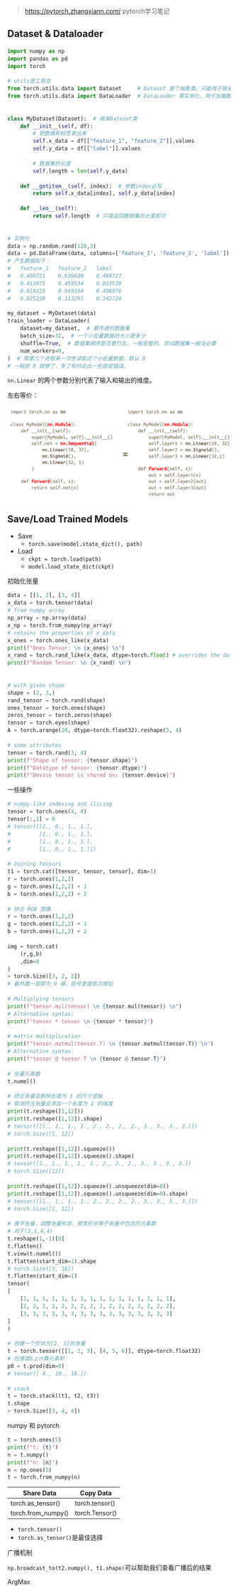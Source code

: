 > https://pytorch.zhangxiann.com/ pytorch学习笔记

## Dataset & Dataloader

```python
import numpy as np
import pandas as pd
import torch

# utils是工具包
from torch.utils.data import Dataset     # Dataset 是个抽象类，只能用于继承
from torch.utils.data import DataLoader  # DataLoader 需实例化，用于加载数据


class MyDataset(Dataset):  # 继承Dataset类
    def __init__(self, df):
        # 把数据和标签拿出来
        self.x_data = df[["feature_1", "feature_2"]].values
        self.y_data = df[["label"]].values

        # 数据集的长度
        self.length = len(self.y_data)

    def __getitem__(self, index):  # 参数index必写
        return self.x_data[index], self.y_data[index]

    def __len__(self):
        return self.length  # 只需返回数据集的长度即可


# 实例化
data = np.random.rand(128,3)
data = pd.DataFrame(data, columns=['feature_1', 'feature_2', 'label'])
# 产生数据如下：
#	feature_1	feature_2	label
#	0.408721	0.636639	0.494727
#	0.413075	0.459534	0.033539
#	0.019225	0.949354	0.498976
#	0.925239	0.313291	0.342724

my_dataset = MyDataset(data)
train_loader = DataLoader(
    dataset=my_dataset,  # 要传递的数据集
    batch_size=32,  # 一个小批量数据的大小是多少
    shuffle=True,  # 数据集顺序是否要打乱，一般是要的。测试数据集一般没必要
    num_workers=0,
)  # 需要几个进程来一次性读取这个小批量数据，默认 0
# 一般用 0 就够了，多了有时会出一些底层错误。
```

`nn.Linear` 的两个参数分别代表了输入和输出的维度。

左右等价：

![image-20231118170129619](.static/image-20231118170129619.png)

## Save/Load Trained Models 

- Save 
  - `torch.save(model.state_dict(), path) `
- Load  
  - `ckpt = torch.load(path) `
  - `model.load_state_dict(ckpt)`

初始化张量

```python
data = [[1, 2], [3, 4]]
x_data = torch.tensor(data)
# from numpy array
np_array = np.array(data)
x_np = torch.from_numpy(np_array)
# retains the properties of x_data
x_ones = torch.ones_like(x_data) 
print(f"Ones Tensor: \n {x_ones} \n")
x_rand = torch.rand_like(x_data, dtype=torch.float) # overrides the datatype of x_data
print(f"Random Tensor: \n {x_rand} \n")


# with given shape
shape = (2, 3,)
rand_tensor = torch.rand(shape)
ones_tensor = torch.ones(shape)
zeros_tensor = torch.zeros(shape)
tensor = torch.eyes(shape)
A = torch.arange(20, dtype=torch.float32).reshape(5, 4)

# some attributes
tensor = torch.rand(3, 4)
print(f"Shape of tensor: {tensor.shape}")
print(f"Datatype of tensor: {tensor.dtype}")
print(f"Device tensor is stored on: {tensor.device}")
```

一些操作

```python
# numpy-like indexing and slicing
tensor = torch.ones(4, 4)
tensor[:,1] = 0
# tensor([[1., 0., 1., 1.],
#         [1., 0., 1., 1.],
#         [1., 0., 1., 1.],
#         [1., 0., 1., 1.]])

# Joining tensors 
t1 = torch.cat([tensor, tensor, tensor], dim=1)
r = torch.ones(1,2,2)
g = torch.ones(1,2,2) + 1
b = torch.ones(1,2,2) + 2

# 拼合 RGB 图像
r = torch.ones(1,2,2)
g = torch.ones(1,2,2) + 1
b = torch.ones(1,2,2) + 2

img = torch.cat(
    (r,g,b)
    ,dim=0
)
> torch.Size([3, 2, 2])
# 最外面一层即为 0 维，括号里面依次增加

# Multiplying tensors
print(f"tensor.mul(tensor) \n {tensor.mul(tensor)} \n")
# Alternative syntax:
print(f"tensor * tensor \n {tensor * tensor}")

# matrix multiplication
print(f"tensor.matmul(tensor.T) \n {tensor.matmul(tensor.T)} \n")
# Alternative syntax:
print(f"tensor @ tensor.T \n {tensor @ tensor.T}")

# 张量元素数 
t.numel()

# 挤压张量会删除长度为 1 的尺寸或轴
# 取消挤压张量会添加一个长度为 1 的维度
print(t.reshape([1,12]))
print(t.reshape([1,12]).shape)
# tensor([[1., 1., 1., 1., 2., 2., 2., 2., 3., 3., 3., 3.]])
# torch.Size([1, 12])

print(t.reshape([1,12]).squeeze())
print(t.reshape([1,12]).squeeze().shape)
# tensor([1., 1., 1., 1., 2., 2., 2., 2., 3., 3., 3., 3.])
# torch.Size([12])

print(t.reshape([1,12]).squeeze().unsqueeze(dim=0))
print(t.reshape([1,12]).squeeze().unsqueeze(dim=0).shape)
# tensor([[1., 1., 1., 1., 2., 2., 2., 2., 3., 3., 3., 3.]])
# torch.Size([1, 12])

# 展平张量，调整张量形状，使其形状等于张量中包含的元素数
# 对于(3,1,4,4)
t.reshape(1,-1)[0]
t.flatten()
t.view(t.numel())
t.flatten(start_dim=1).shape
# torch.Size([3, 16])
t.flatten(start_dim=1)
tensor(
[
    [1, 1, 1, 1, 1, 1, 1, 1, 1, 1, 1, 1, 1, 1, 1, 1],
    [2, 2, 2, 2, 2, 2, 2, 2, 2, 2, 2, 2, 2, 2, 2, 2],
    [3, 3, 3, 3, 3, 3, 3, 3, 3, 3, 3, 3, 3, 3, 3, 3]
]
)

# 创建一个形状为[2, 3]的张量
t = torch.tensor([[1, 2, 3], [4, 5, 6]], dtype=torch.float32)
# 在维度0上计算元素积
p0 = t.prod(dim=0)
# tensor([ 4., 10., 18.])

# stack
t = torch.stack((t1, t2, t3))
t.shape
> torch.Size([3, 4, 4])


```

numpy 和 pytorch

```python
t = torch.ones(5)
print(f"t: {t}")
n = t.numpy()
print(f"n: {n}")
n = np.ones(5)
t = torch.from_numpy(n)
```

| Share Data         | Copy Data      |
| ------------------ | -------------- |
| torch.as_tensor()  | torch.tensor() |
| torch.from_numpy() | torch.Tensor() |

- `torch.tensor()`
- `torch.as_tensor()`是最佳选择

广播机制

`np.broadcast_to(t2.numpy(), t1.shape)`可以帮助我们查看广播后的结果

ArgMax 


